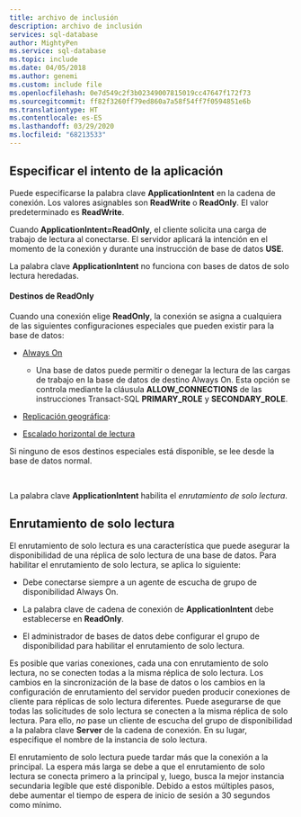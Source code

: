```yaml
---
title: archivo de inclusión
description: archivo de inclusión
services: sql-database
author: MightyPen
ms.service: sql-database
ms.topic: include
ms.date: 04/05/2018
ms.author: genemi
ms.custom: include file
ms.openlocfilehash: 0e7d549c2f3b02349007815019cc47647f172f73
ms.sourcegitcommit: ff82f3260ff79ed860a7a58f54ff7f0594851e6b
ms.translationtype: HT
ms.contentlocale: es-ES
ms.lasthandoff: 03/29/2020
ms.locfileid: "68213533"
---
```

## <a name="specifying-application-intent"></a>Especificar el intento de la aplicación

Puede especificarse la palabra clave **ApplicationIntent** en la cadena de conexión. Los valores asignables son **ReadWrite** o **ReadOnly**. El valor predeterminado es **ReadWrite**.

Cuando **ApplicationIntent=ReadOnly**, el cliente solicita una carga de trabajo de lectura al conectarse. El servidor aplicará la intención en el momento de la conexión y durante una instrucción de base de datos **USE**.

La palabra clave **ApplicationIntent** no funciona con bases de datos de solo lectura heredadas.  


#### <a name="targets-of-readonly"></a>Destinos de ReadOnly

Cuando una conexión elige **ReadOnly**, la conexión se asigna a cualquiera de las siguientes configuraciones especiales que pueden existir para la base de datos:

- [Always On](~/database-engine/availability-groups/windows/overview-of-always-on-availability-groups-sql-server.md)
    - Una base de datos puede permitir o denegar la lectura de las cargas de trabajo en la base de datos de destino Always On. Esta opción se controla mediante la cláusula **ALLOW_CONNECTIONS** de las instrucciones Transact-SQL **PRIMARY_ROLE** y **SECONDARY_ROLE**.

- [Replicación geográfica](https://docs.microsoft.com/azure/sql-database/sql-database-geo-replication-overview):

- [Escalado horizontal de lectura](https://docs.microsoft.com/azure/sql-database/sql-database-read-scale-out)

Si ninguno de esos destinos especiales está disponible, se lee desde la base de datos normal.

&nbsp;

La palabra clave **ApplicationIntent** habilita el *enrutamiento de solo lectura*.


## <a name="read-only-routing"></a>Enrutamiento de solo lectura

El enrutamiento de solo lectura es una característica que puede asegurar la disponibilidad de una réplica de solo lectura de una base de datos. Para habilitar el enrutamiento de solo lectura, se aplica lo siguiente:

- Debe conectarse siempre a un agente de escucha de grupo de disponibilidad Always On.

- La palabra clave de cadena de conexión de **ApplicationIntent** debe establecerse en **ReadOnly**.

- El administrador de bases de datos debe configurar el grupo de disponibilidad para habilitar el enrutamiento de solo lectura.

Es posible que varias conexiones, cada una con enrutamiento de solo lectura, no se conecten todas a la misma réplica de solo lectura. Los cambios en la sincronización de la base de datos o los cambios en la configuración de enrutamiento del servidor pueden producir conexiones de cliente para réplicas de solo lectura diferentes. Puede asegurarse de que todas las solicitudes de solo lectura se conecten a la misma réplica de solo lectura. Para ello, *no* pase un cliente de escucha del grupo de disponibilidad a la palabra clave **Server** de la cadena de conexión. En su lugar, especifique el nombre de la instancia de solo lectura.

El enrutamiento de solo lectura puede tardar más que la conexión a la principal. La espera más larga se debe a que el enrutamiento de solo lectura se conecta primero a la principal y, luego, busca la mejor instancia secundaria legible que esté disponible. Debido a estos múltiples pasos, debe aumentar el tiempo de espera de inicio de sesión a 30 segundos como mínimo.

